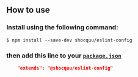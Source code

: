 ## How to use

### Install using the following command:
```
$ npm install --save-dev shocquu/eslint-config
```
### then add this line to your [`package.json`](https://docs.npmjs.com/cli/v8/configuring-npm/package-json)
```json
	"extends": "@shocquu/eslint-config"
```
